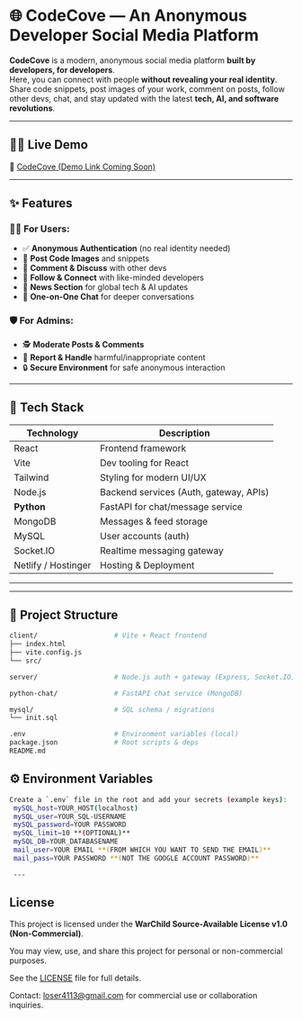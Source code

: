 # 🌐 CodeCove — An Anonymous Developer Social Media Platform

**CodeCove** is a modern, anonymous social media platform **built by developers, for developers**.  
Here, you can connect with people **without revealing your real identity**. Share code snippets, post images of your work, comment on posts, follow other devs, chat, and stay updated with the latest **tech, AI, and software revolutions**.


---

## 🧑‍💻 Live Demo

🔗 [CodeCove (Demo Link Coming Soon)](#)

---

## ✨ Features

### 👩‍💻 For Users:
- ✅ **Anonymous Authentication** (no real identity needed)  
- 📸 **Post Code Images** and snippets  
- 💬 **Comment & Discuss** with other devs  
- 👥 **Follow & Connect** with like-minded developers  
- 📰 **News Section** for global tech & AI updates  
- 📨 **One-on-One Chat** for deeper conversations  

### 🛡️ For Admins:
- 🕵️ **Moderate Posts & Comments**  
- 🚫 **Report & Handle** harmful/inappropriate content  
- 🔒 **Secure Environment** for safe anonymous interaction  

---

## 🔧 Tech Stack

| Technology           | Description                              |
|----------------------|------------------------------------------|
| React                | Frontend framework                       |
| Vite                 | Dev tooling for React                    |
| Tailwind             | Styling for modern UI/UX                 |
| Node.js              | Backend services (Auth, gateway, APIs)   |
| **Python**           | FastAPI for chat/message service         |
| MongoDB              | Messages & feed storage                  |
| MySQL                | User accounts (auth)                     |
| Socket.IO            | Realtime messaging gateway               |
| Netlify / Hostinger  | Hosting & Deployment                     |

---

---
## 📂 Project Structure

```bash
client/                   # Vite + React frontend
├── index.html
├── vite.config.js
└── src/

server/                   # Node.js auth + gateway (Express, Socket.IO)

python-chat/              # FastAPI chat service (MongoDB)

mysql/                    # SQL schema / migrations
└── init.sql

.env                      # Environment variables (local)
package.json              # Root scripts & deps
README.md

```
## ⚙️ Environment Variables

```bash
Create a `.env` file in the root and add your secrets (example keys):
 mySQL_host=YOUR_HOST(localhost)
 mySQL_user=YOUR_SQL-USERNAME
 mySQL_password=YOUR PASSWORD
 mySQL_limit=10 **(OPTIONAL)**
 mySQL_DB=YOUR_DATABASENAME
 mail_user=YOUR EMAIL **(FROM WHICH YOU WANT TO SEND THE EMAIL)**
 mail_pass=YOUR PASSWORD **(NOT THE GOOGLE ACCOUNT PASSWORD)**

 ---
 ```
 ## License

This project is licensed under the **WarChild Source-Available License v1.0 (Non-Commercial)**.  

You may view, use, and share this project for personal or non-commercial purposes.  

See the [LICENSE](./LICENSE) file for full details.  

Contact: loser4113@gmail.com for commercial use or collaboration inquiries.
